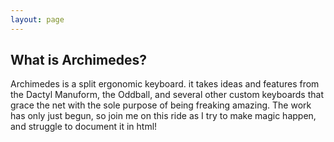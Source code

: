 ```yaml
---
layout: page
---
```


## What is Archimedes?

Archimedes is a split ergonomic keyboard. it takes ideas and features from the Dactyl Manuform, the Oddball, and several other custom keyboards that grace the net with the sole purpose of being freaking amazing. The work has only just begun, so join me on this ride as I try to make magic happen, and struggle to document it in html!
